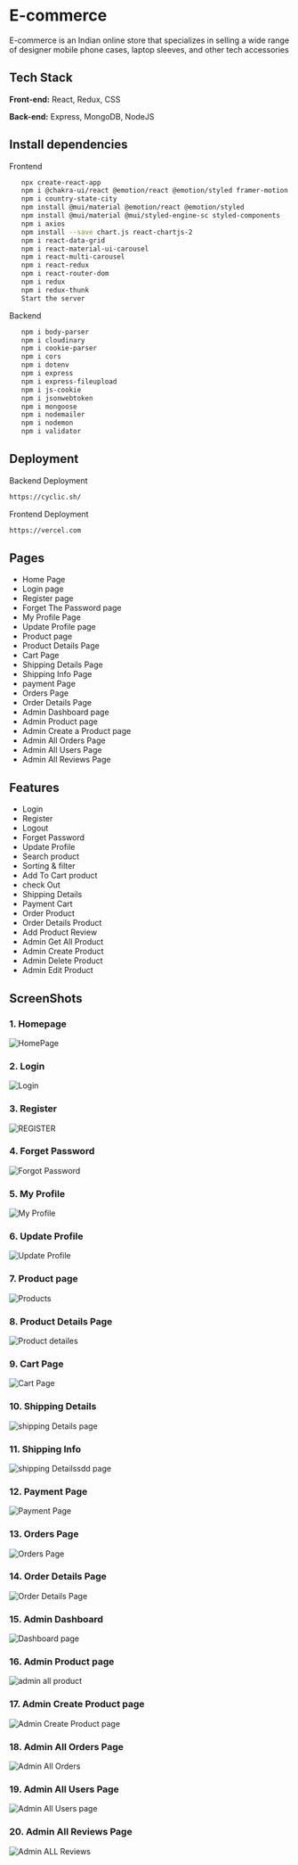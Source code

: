 # E-commerce

E-commerce is an Indian online store that specializes in selling a wide range of designer mobile phone cases, laptop sleeves, and other tech accessories

## Tech Stack

**Front-end:** React, Redux, CSS 

**Back-end:** Express, MongoDB, NodeJS 

## Install dependencies

 Frontend
```bash
   npx create-react-app
   npm i @chakra-ui/react @emotion/react @emotion/styled framer-motion
   npm i country-state-city
   npm install @mui/material @emotion/react @emotion/styled
   npm install @mui/material @mui/styled-engine-sc styled-components
   npm i axios
   npm install --save chart.js react-chartjs-2
   npm i react-data-grid
   npm i react-material-ui-carousel
   npm i react-multi-carousel
   npm i react-redux
   npm i react-router-dom
   npm i redux
   npm i redux-thunk
   Start the server
```
 Backend
```bash
   npm i body-parser
   npm i cloudinary
   npm i cookie-parser
   npm i cors
   npm i dotenv
   npm i express
   npm i express-fileupload
   npm i js-cookie
   npm i jsonwebtoken
   npm i mongoose
   npm i nodemailer
   npm i nodemon
   npm i validator
```
## Deployment

Backend Deployment
```bash
https://cyclic.sh/
```
Frontend Deployment
```bash
https://vercel.com
```

## Pages

-   Home Page
-   Login page
-   Register page
-   Forget The Password page
-   My Profile Page
-   Update Profile page
-   Product page
-   Product Details Page
-   Cart Page
-   Shipping Details Page
-   Shipping Info Page
-   payment Page
-   Orders Page
-   Order Details Page
-   Admin Dashboard page
-   Admin Product page
-   Admin Create a Product page
-   Admin All Orders Page
-   Admin All Users Page
-   Admin All Reviews Page

## Features

-   Login
-   Register
-   Logout
-   Forget Password
-   Update Profile
-   Search product
-   Sorting & filter
-   Add To Cart product
-   check Out
-   Shipping Details
-   Payment Cart
-   Order Product
-   Order Details Product
-   Add Product Review
-   Admin Get All Product
-   Admin Create Product
-   Admin Delete Product
-   Admin Edit Product
## ScreenShots

### 1. Homepage
![HomePage](https://github.com/nitinkondhari03/ECOMMERCE/assets/107460712/c4db0240-482c-45d0-bad9-97f3f8fdbd3a)

### 2. Login
![Login](https://github.com/nitinkondhari03/ECOMMERCE/assets/107460712/9bc11fca-8289-4195-9d04-1355dcfb63ed)

### 3. Register
![REGISTER](https://github.com/nitinkondhari03/ECOMMERCE/assets/107460712/a8710a82-0f1a-49e5-81ae-a16a843d174c)

### 4. Forget Password
![Forgot Password](https://github.com/nitinkondhari03/ECOMMERCE/assets/107460712/7218a152-91de-46c8-af6b-081af86255e9)

### 5. My Profile
![My Profile](https://github.com/nitinkondhari03/ECOMMERCE/assets/107460712/65308b0e-bd2a-4dca-bd57-63ef4a22b3fd)

### 6. Update Profile
![Update Profile](https://github.com/nitinkondhari03/ECOMMERCE/assets/107460712/98a14fae-6ade-48c2-bfb9-479021af05bd)

### 7. Product page
![Products](https://github.com/nitinkondhari03/ECOMMERCE/assets/107460712/c14d01ed-1457-4451-a354-d41afba9996d)

### 8. Product Details Page
![Product detailes](https://github.com/nitinkondhari03/ECOMMERCE/assets/107460712/dac43060-3a43-4c7a-b533-9ba4654d648b)

### 9. Cart Page
![Cart Page](https://github.com/nitinkondhari03/ECOMMERCE/assets/107460712/9808d249-f925-4199-86d8-47abe071c323)

### 10. Shipping Details
![shipping Details page](https://github.com/nitinkondhari03/ECOMMERCE/assets/107460712/e96923a7-b033-47ee-89ba-12741a640f30)

### 11. Shipping Info
![shipping Detailssdd page](https://github.com/nitinkondhari03/ECOMMERCE/assets/107460712/70c74c49-4add-4c4a-824c-211c6e571b82)

### 12. Payment Page
![Payment Page](https://github.com/nitinkondhari03/ECOMMERCE/assets/107460712/3b189a0f-48a1-48c8-8f29-99d5e6deefb3)

### 13. Orders Page
![Orders Page](https://github.com/nitinkondhari03/ECOMMERCE/assets/107460712/c50f0f13-388f-49fc-a227-ecd8d6653bb3)

### 14. Order Details Page
![Order Details Page](https://github.com/nitinkondhari03/ECOMMERCE/assets/107460712/325447e9-1c46-4832-8b19-992daca0a67a)

### 15. Admin Dashboard
![Dashboard page](https://github.com/nitinkondhari03/ECOMMERCE/assets/107460712/43c76293-6b53-4370-a670-3afb466eaf00)

### 16. Admin Product page
![admin all product](https://github.com/nitinkondhari03/ECOMMERCE/assets/107460712/263681b9-68f9-43e1-8932-4865ced1416c)

### 17. Admin Create Product page
![Admin Create Product page](https://github.com/nitinkondhari03/ECOMMERCE/assets/107460712/d8a47eb4-bb6c-46df-8fa0-e8660b3b2b6e)

### 18. Admin All Orders Page
![Admin All Orders](https://github.com/nitinkondhari03/ECOMMERCE/assets/107460712/57ca7c5f-ea7d-498c-bfda-77a8918ec265)

### 19. Admin All Users Page
![Admin All Users page](https://github.com/nitinkondhari03/ECOMMERCE/assets/107460712/d30ed843-cad1-4642-b779-63663e811a6f)

### 20. Admin All Reviews Page
![Admin ALL Reviews](https://github.com/nitinkondhari03/ECOMMERCE/assets/107460712/4bcaa7ca-f319-45a5-9b36-6773d53ad05f)
